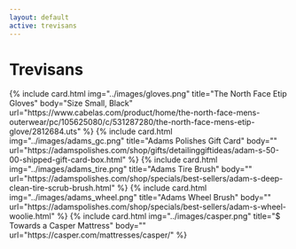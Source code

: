 ```yaml
---
layout: default
active: trevisans
---
```


<h1 class="mb-3 mt-2 text-center">Trevisans</h1>
<div class="container">
    <div class="row">
        {% include card.html
            img="../images/gloves.png"
            title="The North Face Etip Gloves"
            body="Size Small, Black"
            url="https://www.cabelas.com/product/home/the-north-face-mens-outerwear/pc/105625080/c/531287280/the-north-face-mens-etip-glove/2812684.uts"
        %}
        {% include card.html
            img="../images/adams_gc.png"
            title="Adams Polishes Gift Card"
            body=""
            url="https://adamspolishes.com/shop/gifts/detailinggiftideas/adam-s-50-00-shipped-gift-card-box.html"
        %}
        {% include card.html
            img="../images/adams_tire.png"
            title="Adams Tire Brush"
            body=""
            url="https://adamspolishes.com/shop/specials/best-sellers/adam-s-deep-clean-tire-scrub-brush.html"
        %}
        {% include card.html
            img="../images/adams_wheel.png"
            title="Adams Wheel Brush"
            body=""
            url="https://adamspolishes.com/shop/specials/best-sellers/adam-s-wheel-woolie.html"
        %}
        {% include card.html
            img="../images/casper.png"
            title="$ Towards a Casper Mattress"
            body=""
            url="https://casper.com/mattresses/casper/"
        %}
    </div>
</div>